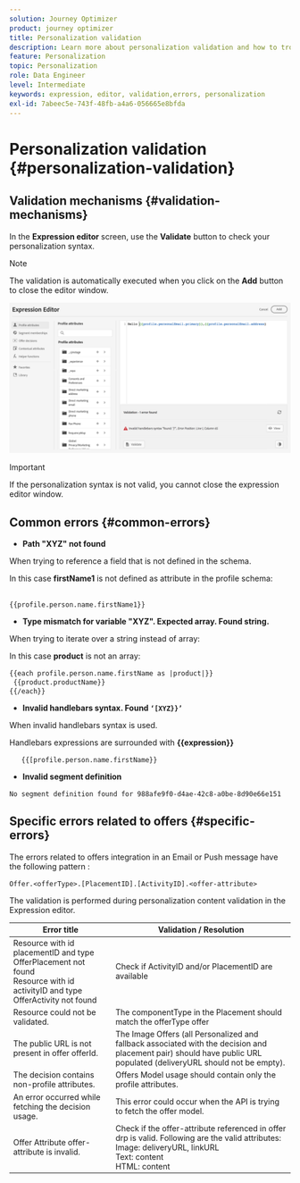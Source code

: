 ```yaml
---
solution: Journey Optimizer
product: journey optimizer
title: Personalization validation
description: Learn more about personalization validation and how to troubleshoot.
feature: Personalization
topic: Personalization
role: Data Engineer
level: Intermediate
keywords: expression, editor, validation,errors, personalization
exl-id: 7abeec5e-743f-48fb-a4a6-056665e8bfda
---
```

# Personalization validation {#personalization-validation}

## Validation mechanisms {#validation-mechanisms}

In the **Expression editor** screen, use the **Validate** button to check your personalization syntax.

>[!NOTE]
> The validation is automatically executed when you click on the **Add** button to close the editor window.
>

![](assets/perso_validation1.png)

>[!IMPORTANT]
> If the personalization syntax is not valid, you cannot close the expression editor window.
>

## Common errors {#common-errors}

* **Path "XYZ" not found**

When trying to reference a field that is not defined in the schema.

In this case **firstName1** is not defined as attribute in the profile schema:

```

{{profile.person.name.firstName1}}

```

* **Type mismatch for variable "XYZ". Expected array. Found string.**

 When trying to iterate over a string instead of array:
 
 In this case **product** is not an array:

 ```
 {{each profile.person.name.firstName as |product|}}
  {{product.productName}}
 {{/each}}
 ```

* **Invalid handlebars syntax. Found `‘[XYZ}}’`**

 When invalid handlebars syntax is used.

  Handlebars expressions are surrounded with **{{expression}}**

 ```
    {{[profile.person.name.firstName}}
 ```

* **Invalid segment definition**

```
No segment definition found for 988afe9f0-d4ae-42c8-a0be-8d90e66e151
```

## Specific errors related to offers {#specific-errors}

The errors related to offers integration in an Email or Push message have the following pattern : 

```
Offer.<offerType>.[PlacementID].[ActivityID].<offer-attribute>
```

The validation is performed during personalization content validation in the Expression editor.

<table> 
 <thead> 
  <tr> 
   <th> Error title<br /> </th> 
   <th> Validation / Resolution <br /> </th> 
  </tr> 
 </thead> 
 <tbody> 
  <tr> 
   <td>Resource with id placementID and type OfferPlacement not found <br/>
Resource with id activityID and type OfferActivity not found<br/></td> 
   <td>Check if ActivityID and/or PlacementID are available</td> 
  </tr> 
   <tr> 
   <td>Resource could not be validated.</td> 
   <td>The componentType in the Placement should match the offerType offer</td> 
  </tr> 
   <tr> 
   <td>The public URL is not present in offer offerId.</td> 
   <td>The Image Offers (all Personalized and fallback associated with the decision and placement pair) should have public URL populated (deliveryURL should not be empty).</td> 
  </tr> 
  <tr> 
   <td>The decision contains non-profile attributes.</td> 
   <td>Offers Model usage should contain only the profile attributes.</td> 
  </tr> 
  <tr> 
   <td>An error occurred while fetching the decision usage.</td> 
   <td>This error could occur when the API is trying to fetch the offer model.</td> 
  </tr>
  <tr> 
   <td>Offer Attribute offer-attribute is invalid.</td> 
   <td>Check if the offer-attribute referenced in offer drp is valid. Following are the valid attributes: <br/>
Image: deliveryURL, linkURL<br/>
Text: content<br/>
HTML: content<br/></td> 
  </tr> 
 </tbody> 
</table>
